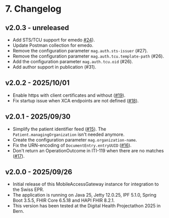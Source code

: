 # 7. Changelog

## v2.0.3 - unreleased

- Add STS/TCU support for emedo [#24](https://github.com/ahdis/MobileAccessGateway/issues/24)).
- Update Postman collection for emedo.
- Remove the configuration parameter `mag.auth.sts-issuer` (#27).
- Remove the configuration parameter `mag.auth.tcu.template-path` (#26).
- Add the configuration parameter `mag.auth.tcu.oid` (#26).
- Add author support in publication (#31).

## v2.0.2 - 2025/10/01

- Enable https with client certificates and without ([#19](https://github.com/ahdis/MobileAccessGateway/issues/19)).
- Fix startup issue when XCA endpoints are not defined ([#18](https://github.com/ahdis/MobileAccessGateway/issues/18)). 

## v2.0.1 - 2025/09/30

- Simplify the patient identifier feed ([#15](https://github.com/ahdis/MobileAccessGateway/issues/15)).
  The `Patient.managingOrganization` isn't needed anymore.
- Create the configuration parameter `mag.organization-name`.
- Fix the URN-encoding of `DocumentEntry.entryUUID` ([#16](https://github.com/ahdis/MobileAccessGateway/issues/16)).
- Don't return an OperationOutcome in ITI-119 when there are no matches
  ([#17](https://github.com/ahdis/MobileAccessGateway/issues/17)).

## v2.0.0 - 2025/09/26

- Initial release of this MobileAccessGateway instance for integration to the Swiss EPR.
- The application is running on Java 25, Jetty 12.0.25, IPF 5.1.0, Spring Boot 3.5.5, FHIR Core 6.5.18 and HAPI FHIR
  8.2.1.
- This version has been tested at the Digital Health Projectathon 2025 in Bern.
